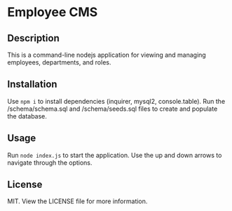 # Employee CMS

## Description

This is a command-line nodejs application for viewing and managing employees, departments, and roles.

## Installation

Use `npm i` to install dependencies (inquirer, mysql2, console.table).
Run the /schema/schema.sql and /schema/seeds.sql files to create and populate the database.

## Usage

Run `node index.js` to start the application. Use the up and down arrows to navigate through the options.

## License

MIT. View the LICENSE file for more information.

